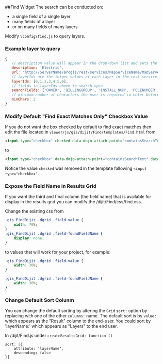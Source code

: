 ##Find Widget
The search can be conducted on:
* a single field of a single layer
* many fields of a layer
* or on many fields of many layers

Modify `\config\find.js` to query layers.

### Example layer to query
``` javascript
{
   // description value will appear in the drop-down list and sets the url used to query the map service
   description: 'Electric',
   url: 'http://ServerName/arcgis/rest/services/MapServiceName/MapServer',
   // layerIds are the intger values of each layer in the rest service of the map service you want to query   
   layerIds: [0,1,2,3,4,5,6],
   // fields in layerIds above to search upon
   searchFields: ['OWNER', 'BILLINGGROUP', 'INSTALL_NUM', 'POLENUMBER', 'STREETADDRESS', 'DEVICEID'],
   // minimum number of characters the user is required to enter before the Find widget will start the search
   minChars: 2
}
```
### Modify Default "Find Exact Matches Only" Checkbox Value
If you do not want the box checked by default to find exact matches then edit the file located in `viewer/js/gis/dijit/Find/templates/Find.html` 
from

``` html
<input type="checkbox" checked data-dojo-attach-point="containsSearchText" data-dojo-type="dijit.form.CheckBox" data-dojo-props="class:'containsCheck'"/>
```
to
``` html
<input type="checkbox" data-dojo-attach-point="containsSearchText" data-dojo-type="dijit.form.CheckBox" data-dojo-props="class:'containsCheck'"/>
```

Notice the value `checked` was removed in the template following `<input type="checkbox"`.

### Expose the Field Name in Results Grid
If you want the third and final column (the field name) that is available for display in the results grid you can modify the /dijit/Find/css/find.css.

Change the existing css from 
``` css
.gis_FindDijit .dgrid .field-value {
	width: 70%;
}
.gis_FindDijit .dgrid .field-foundFieldName {
	display: none;
}
```
to values that will work for your project, for example:
``` css
.gis_FindDijit .dgrid .field-value {
	width: 30%;
}

.gis_FindDijit .dgrid .field-foundFieldName {
	width: 30%;
}
```

### Change Default Sort Colunm
You can change the default sorting by altering the `Grid` `sort:` option by replacing with one of the other `columns:` name. The default sort is by `value:` which appears as the "Result" column to the end-user. You could sort by 'layerName:' which appears as "Layers" to the end user. 

In /dijit/Find.js under `createResultsGrid: function ()`
```
sort: [{
    attribute: 'layerName',
    descending: false
}]
```